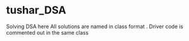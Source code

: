 # tushar_DSA
Solving DSA here
All solutions are named in class format .
Driver code is commented out in the same class
